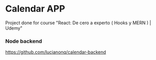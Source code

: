 # Calendar APP

Project done for course "React: De cero a experto ( Hooks y MERN ) | Udemy"

### Node backend
https://github.com/lucianonq/calendar-backend

